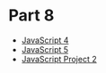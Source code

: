 # Part 8

* [JavaScript 4](../module-javascript-4/README.md)
* [JavaScript 5](../module-javascript-5/README.md)
* [JavaScript Project 2](../module-javascript-project-2/README.md)
